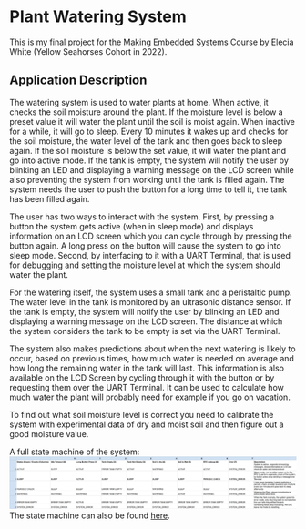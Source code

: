 # Plant Watering System

This is my final project for the Making Embedded Systems Course by Elecia White (Yellow Seahorses Cohort in 2022).

## Application Description
The watering system is used to water plants at home. When active, it checks the soil moisture around the plant.
If the moisture level is below a preset value it will water the plant until the soil is moist again.
When inactive for a while, it will go to sleep.
Every 10 minutes it wakes up and checks for the soil moisture, the water level of the tank and then goes back to sleep again. 
If the soil moisture is below the set value, it will water the plant and go into active mode.
If the tank is empty, the system will notify the user by blinking an LED and displaying a warning message on the LCD screen while also preventing the system from working until the tank is filled again.
The system needs the user to push the button for a long time to tell it, the tank has been filled again.

The user has two ways to interact with the system. First, by pressing a button the system gets active (when in sleep mode)
and displays information on an LCD screen which you can cycle through by pressing the button again. 
A long press on the button will cause the system to go into sleep mode.
Second, by interfacing to it with a UART Terminal, that is used for debugging and setting the moisture level at which the system should water the plant.

For the watering itself, the system uses a small tank and a peristaltic pump. 
The water level in the tank is monitored by an ultrasonic distance sensor. 
If the tank is empty, the system will notify the user by blinking an LED and displaying a warning message on the LCD screen.
The distance at which the system considers the tank to be empty is set via the UART Terminal.

The system also makes predictions about when the next watering is likely to occur, based on previous times, how much water is needed on average and how long the remaining water in the tank will last.
This information is also available on the LCD Screen by cycling through it with the button or by requesting them over the UART Terminal.
It can be used to calculate how much water the plant will probably need for example if you go on vacation.

To find out what soil moisture level is correct you need to calibrate the system with experimental data of dry and moist soil and then figure out a good moisture value.

A full state machine of the system: ![State Machine](docs/images/StateMachine_PlantController.png)
The state machine can also be found [here](https://docs.google.com/spreadsheets/d/1Z40RKTnW3gGIQifepFi1jO9dVKSzbtFp8474BN1ClBw/edit?usp=sharing).
